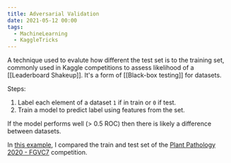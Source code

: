 ```yaml
---
title: Adversarial Validation
date: 2021-05-12 00:00
tags:
  - MachineLearning
  - KaggleTricks
---
```


A technique used to evalute how different the test set is to the training set, commonly used in Kaggle competitions to assess likelihood of a [[Leaderboard Shakeup]]. It's a form of [[Black-box testing]] for datasets.

Steps:

1. Label each element of a dataset `1` if in train or `0` if test.
2. Train a model to predict label using features from the set.

If the model performs well (> 0.5 ROC) then there is likely a difference between datasets.

In [this example](https://www.kaggle.com/lextoumbourou/pp-2020-adversarial-validation), I compared the train and test set of the [Plant Pathology 2020 - FGVC7](https://www.kaggle.com/c/plant-pathology-2020-fgvc7) competition.